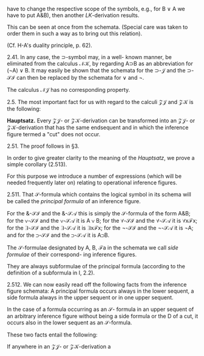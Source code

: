 
have to change the respective scope of the symbols,
e.g., for B ∨ A we have to put A&B), then another
*LK*-derivation results.

This can be seen at once from the schemata.
(Special care was taken to order them in such a way
as to bring out this relation).

(Cf. H-A's duality principle, p. 62).

2.41. In any case, the ⊃-symbol may, in a well-
known manner, be eliminated from the calculus
𝒩𝒦, by regarding A⊃B as an abbreviation for
(¬A) ∨ B. It may easily be shown that the
schemata for the ⊃-𝒥 and the ⊃-𝒮ℐ can then be
replaced by the schemata for ∨ and ¬.

The calculus 𝒩𝒥 has no corresponding property.

2.5. The most important fact for us with regard
to the calculi 𝒵𝒥 and 𝒵𝒦 is the following:

**Hauptsatz.** Every 𝒵𝒥- or 𝒵𝒦-derivation can be
transformed into an 𝒵𝒥- or 𝒵𝒦-derivation that has
the same endsequent and in which the inference
figure termed a "cut" does not occur.

2.51. The proof follows in §3.

In order to give greater clarity to the meaning of
the *Hauptsatz*, we prove a simple corollary (2.513).

For this purpose we introduce a number of
expressions (which will be needed frequently later
on) relating to operational inference figures.

2.511. That 𝒮-formula which contains the logical
symbol in its schema will be called the *principal
formula* of an inference figure.

For the &-𝒮ℐ and the &-𝒮𝒜 this is simply the
𝒮-formula of the form A&B; for the ∨-𝒮ℐ and the
∨-𝒮𝒜 it is A ∨ B; for the ∀-𝒮ℐ and the ∀-𝒮𝒜 it is
∀xℱx; for the ∃-𝒮ℐ and the ∃-𝒮𝒜 it is ∃xℱx; for the
¬-𝒮ℐ and the ¬-𝒮𝒜 it is ¬A; and for the ⊃-𝒮ℐ
and the ⊃-𝒮𝒜 it is A⊃B.

The 𝒮-formulae designated by A, B, ℱa in the
schemata we call *side formulae* of their correspond-
ing inference figures.

They are always subformulae of the principal
formula (according to the definition of a subformula
in I, 2.2).

2.512. We can now easily read off the following
facts from the inference figure schemata: A
principal formula occurs always in the lower
sequent, a side formula always in the upper
sequent or in one upper sequent.

In the case of a formula occurring as an 𝒮-
formula in an upper sequent of an arbitrary
inference figure without being a side formula or the
D of a cut, it occurs also in the lower sequent as an
𝒮-formula.

These two facts entail the following:

If anywhere in an 𝒵𝒥- or 𝒵𝒦-derivation a
